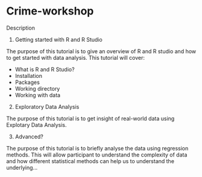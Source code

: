 # Crime-workshop

Description

1. Getting started with R and R Studio

The purpose of this tutorial is to give an overview of R and R studio and how to get started with data analysis. This tutorial will cover:

  - What is R and R Studio?
  - Installation
  - Packages
  - Working directory
  - Working with data
  
2. Exploratory Data Analysis

The purpose of this tutorial is to get insight of real-world data using Explotary Data Analysis. 

3. Advanced?

The purpose of this tutorial is to briefly analyse the data using regression methods. This will allow participant to understand the complexity of data and how different statistical methods can help us to understand the underlying...
